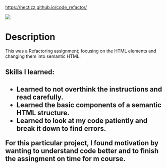 https://hectizz.github.io/code_refactor/

<img src="/assets/images/Screen Shot 2021-09-16 at 4.14.15 PM.png">
<h1>Description</h1>
<p>This was a Refactoring assignment; focusing on the HTML elements and changing them into semantic HTML.</P>

<h2>Skills I learned:<h2>
<div>
  <ul>
    <li>Learned to not overthink the instructions and read carefully.</li>
    <li>Learned the basic components of a semantic HTML structure.</li>
    <li>Learned to look at my code patiently and break it down to find errors.</li>
  </ul>
</div>

<p>For this particular project, I found motivation by wanting to understand code better and to finish the assingment on time for m course.</p>
